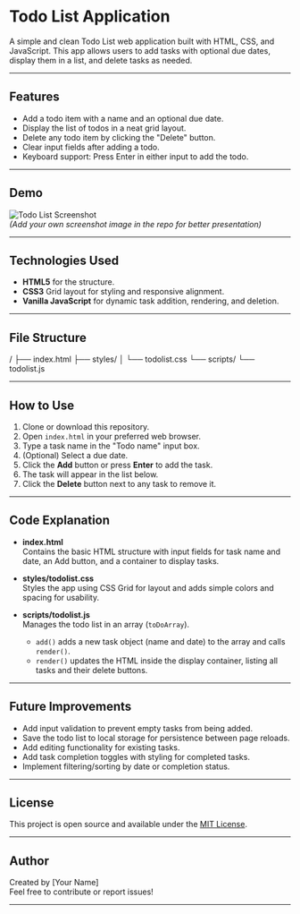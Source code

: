 # Todo List Application

A simple and clean Todo List web application built with HTML, CSS, and JavaScript. This app allows users to add tasks with optional due dates, display them in a list, and delete tasks as needed.

---

## Features

- Add a todo item with a name and an optional due date.
- Display the list of todos in a neat grid layout.
- Delete any todo item by clicking the "Delete" button.
- Clear input fields after adding a todo.
- Keyboard support: Press Enter in either input to add the todo.

---

## Demo

![Todo List Screenshot](./screenshot.png)  
*(Add your own screenshot image in the repo for better presentation)*

---

## Technologies Used

- **HTML5** for the structure.
- **CSS3** Grid layout for styling and responsive alignment.
- **Vanilla JavaScript** for dynamic task addition, rendering, and deletion.

---

## File Structure
/
├── index.html
├── styles/
│ └── todolist.css
└── scripts/
└── todolist.js

---

## How to Use

1. Clone or download this repository.
2. Open `index.html` in your preferred web browser.
3. Type a task name in the "Todo name" input box.
4. (Optional) Select a due date.
5. Click the **Add** button or press **Enter** to add the task.
6. The task will appear in the list below.
7. Click the **Delete** button next to any task to remove it.

---

## Code Explanation

- **index.html**  
  Contains the basic HTML structure with input fields for task name and date, an Add button, and a container to display tasks.

- **styles/todolist.css**  
  Styles the app using CSS Grid for layout and adds simple colors and spacing for usability.

- **scripts/todolist.js**  
  Manages the todo list in an array (`toDoArray`).  
  - `add()` adds a new task object (name and date) to the array and calls `render()`.  
  - `render()` updates the HTML inside the display container, listing all tasks and their delete buttons.

---

## Future Improvements

- Add input validation to prevent empty tasks from being added.
- Save the todo list to local storage for persistence between page reloads.
- Add editing functionality for existing tasks.
- Add task completion toggles with styling for completed tasks.
- Implement filtering/sorting by date or completion status.

---

## License

This project is open source and available under the [MIT License](LICENSE).

---

## Author

Created by [Your Name]  
Feel free to contribute or report issues!

---


